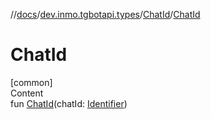 //[docs](../../../index.md)/[dev.inmo.tgbotapi.types](../index.md)/[ChatId](index.md)/[ChatId](-chat-id.md)



# ChatId  
[common]  
Content  
fun [ChatId](-chat-id.md)(chatId: [Identifier](../index.md#%5Bdev.inmo.tgbotapi.types%2FIdentifier%2F%2F%2FPointingToDeclaration%2F%5D%2FClasslikes%2F625018081))  



